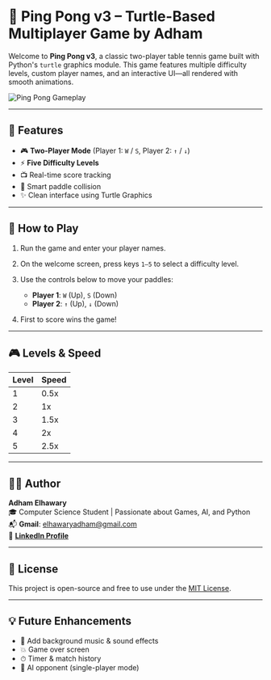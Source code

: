 # 🏓 Ping Pong v3 – Turtle-Based Multiplayer Game by Adham

Welcome to **Ping Pong v3**, a classic two-player table tennis game built with Python's `turtle` graphics module. This game features multiple difficulty levels, custom player names, and an interactive UI—all rendered with smooth animations.

![Ping Pong Gameplay](https://user-images.githubusercontent.com/your-username/your-gif-or-image.gif) <!-- Optional: Insert gameplay GIF or image -->

---

## 🚀 Features

- 🎮 **Two-Player Mode** (Player 1: `W` / `S`, Player 2: `↑` / `↓`)
- ⚡ **Five Difficulty Levels**
- 📺 Real-time score tracking
- 🧠 Smart paddle collision
- ✨ Clean interface using Turtle Graphics

---

## 🎯 How to Play

1. Run the game and enter your player names.
2. On the welcome screen, press keys `1–5` to select a difficulty level.
3. Use the controls below to move your paddles:

   - **Player 1**: `W` (Up), `S` (Down)  
   - **Player 2**: `↑` (Up), `↓` (Down)

4. First to score wins the game!

---

## 🎮 Levels & Speed

| Level | Speed |
|-------|-------|
| 1     | 0.5x  |
| 2     | 1x    |
| 3     | 1.5x  |
| 4     | 2x    |
| 5     | 2.5x  |

---

## 👨‍💻 Author

**Adham Elhawary**  
🎓 Computer Science Student | Passionate about Games, AI, and Python  
📬 **Gmail**: [elhawaryadham@gmail.com](mailto:elhawaryadham@gmail.com)  
🔗 **[LinkedIn Profile](https://www.linkedin.com/in/adham-elhawary-26944a2b3/)**

---

## 📄 License

This project is open-source and free to use under the [MIT License](LICENSE).

---

## 💡 Future Enhancements

- 🎵 Add background music & sound effects  
- 💥 Game over screen  
- ⏱ Timer & match history  
- 🧠 AI opponent (single-player mode)

